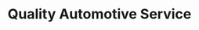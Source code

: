 ---
title: "Quality Automotive Service"
url: /toronto/quality-automotive-service/
shop: car repair
---